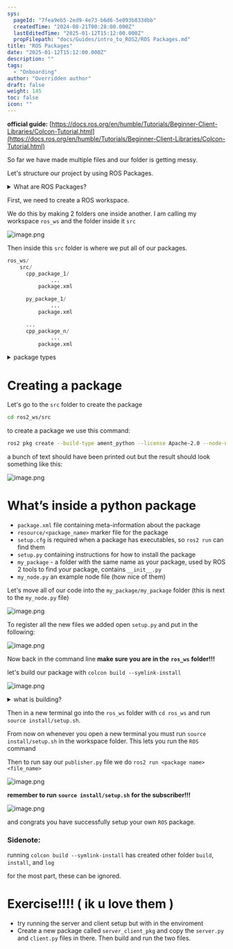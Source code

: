 ```yaml
---
sys:
  pageId: "7fea9eb5-2ed9-4e73-b6d6-5e093b833dbb"
  createdTime: "2024-08-21T00:28:00.000Z"
  lastEditedTime: "2025-01-12T15:12:00.000Z"
  propFilepath: "docs/Guides/intro_to_ROS2/ROS Packages.md"
title: "ROS Packages"
date: "2025-01-12T15:12:00.000Z"
description: ""
tags:
  - "Onboarding"
author: "Overridden author"
draft: false
weight: 145
toc: false
icon: ""
---
```


**official guide:** [https://docs.ros.org/en/humble/Tutorials/Beginner-Client-Libraries/Colcon-Tutorial.html](https://docs.ros.org/en/humble/Tutorials/Beginner-Client-Libraries/Colcon-Tutorial.html)

So far we have made multiple files and our folder is getting messy.

Let's structure our project by using ROS Packages.

<details>

<summary>What are ROS Packages?</summary>

ROS Packages are, as the name implies, packages of code that are highly sharable between ROS developers.

They consist of a folder, `package.xml` file, and source code

```python
      cpp_package_1/
		      ... imagine much code files here ..
          package.xml
```

</details>

First, we need to create a ROS workspace.

We do this by making 2 folders one inside another. I am calling my workspace `ros_ws` and the folder inside it `src`

![image.png](https://prod-files-secure.s3.us-west-2.amazonaws.com/d518164a-d88e-44d1-a4ee-3adb3bd8bce0/70706947-fd18-4537-a67b-e12946812d31/image.png?X-Amz-Algorithm=AWS4-HMAC-SHA256&X-Amz-Content-Sha256=UNSIGNED-PAYLOAD&X-Amz-Credential=ASIAZI2LB466YON2NKXS%2F20250614%2Fus-west-2%2Fs3%2Faws4_request&X-Amz-Date=20250614T022644Z&X-Amz-Expires=3600&X-Amz-Security-Token=IQoJb3JpZ2luX2VjEDkaCXVzLXdlc3QtMiJGMEQCIQCje6auuFdy7Nr6HmqZXec96P2s2E8Z%2FBWrUVIbHeijrQIfIdxY9KHvt7waWhwnUGEGgA7fWuNNJvmWdCCNEz3mwCr%2FAwgiEAAaDDYzNzQyMzE4MzgwNSIMJBA6IUxyPq320lzoKtwD4BbGCMBRFjF6Wef5IY4ePEx%2BI%2BFbG8yEYRIdfAvOL7KWEvTRHeRBXyzW70oMC%2FLIganH5PGxniXHqQeF5OoHKXbZYGquB2i33%2FsqMA6WemEcTTxyA76lfAiBaxMwJNHoZ79nD1Cf920UhTX8QGh8%2BgSIyqIC2SHBkTUa3Rc0npFB35pOsJiVZMhsMYBeUKnitM9tqnP7rIcXUHhhqpVcU2zW%2BexZDqKQgOOo%2Fy6p7ebEtEPIFtcqpZ8gl%2FSD3VB3jMPBbFOy32p4I%2B9JGgY8%2FC7%2BU4wuQrt%2BWrJXvi0TmbmzI1YPQ7RW4OecP%2BufggV%2BBiRiEU%2BfWxz5i8lKn883wm7IMhEgVoMwQAHUnc8aEpSE4wnQrMUfugrligzeZSVk7s9HmmPqJL619nyj9I2aPAofz%2FMLPDwUiujUT9vKxXLtFfFZFAEcXUc2oVjs%2BnmtlOkdJfN6PEjO4AZ6yllqf9ObUpwryJ1F%2F1hI2oiovYpkeA16pIh%2Bld1wQQqfzOkTPEUeXRKbQlqhQYzoXIsWkt4p%2BTPjpM2maZaGpqfkwds%2FHmxjIvJgk6V%2B%2BnE%2F96xHEMAbad%2BqbSuxqR4wE9A53pRngNig5YbKvCtJI5wvmY37QWmEA8jWHKd21p0wpo2zwgY6pgEu5dFc9hkYK85kX%2Fh5XnLtZTJ6zjyz6l84HxRaFwpCTZZf8fNruU4kiB%2FOdK7kJh7iWGXjO7xw8mzl%2FHNTG%2BcvSI23wqSx9rXenL2ge66CdWUIpR%2FOD81C38VM3%2FljxATU6UOmOvqDrRzb1zD1ktlGpWqM25XICeEXpU5N0vZb78U04Jd9m35SIm3OfCozwWX68oBYG7pSzdUe7uwL1gqJyzCayzv6&X-Amz-Signature=20326c3f1ca1e1ea1d0be81ffe43c3a82e0e5365a6d30ddb307a6e2921422b43&X-Amz-SignedHeaders=host&x-amz-checksum-mode=ENABLED&x-id=GetObject)

Then inside this `src` folder is where we put all of our packages.

```python
ros_ws/
    src/
      cpp_package_1/
		      ...
          package.xml

      py_package_1/
		      ...
          package.xml

      ...
      cpp_package_n/
		      ...
          package.xml

```

<details>

<summary>package types</summary>

packages can be either `C++` or python.

the intern file structure is different for each but for this guide we will stick to creating python packages

</details>

# Creating a package

Let's go to the `src` folder to create the package

```bash
cd ros2_ws/src
```

to create a package we use this command:

```bash
ros2 pkg create --build-type ament_python --license Apache-2.0 --node-name my_node my_package
```

a bunch of text should have been printed out but the result should look something like this:

![image.png](https://prod-files-secure.s3.us-west-2.amazonaws.com/d518164a-d88e-44d1-a4ee-3adb3bd8bce0/e6cf1e3f-8512-4a3e-b131-079f800bf3e8/image.png?X-Amz-Algorithm=AWS4-HMAC-SHA256&X-Amz-Content-Sha256=UNSIGNED-PAYLOAD&X-Amz-Credential=ASIAZI2LB466YON2NKXS%2F20250614%2Fus-west-2%2Fs3%2Faws4_request&X-Amz-Date=20250614T022644Z&X-Amz-Expires=3600&X-Amz-Security-Token=IQoJb3JpZ2luX2VjEDkaCXVzLXdlc3QtMiJGMEQCIQCje6auuFdy7Nr6HmqZXec96P2s2E8Z%2FBWrUVIbHeijrQIfIdxY9KHvt7waWhwnUGEGgA7fWuNNJvmWdCCNEz3mwCr%2FAwgiEAAaDDYzNzQyMzE4MzgwNSIMJBA6IUxyPq320lzoKtwD4BbGCMBRFjF6Wef5IY4ePEx%2BI%2BFbG8yEYRIdfAvOL7KWEvTRHeRBXyzW70oMC%2FLIganH5PGxniXHqQeF5OoHKXbZYGquB2i33%2FsqMA6WemEcTTxyA76lfAiBaxMwJNHoZ79nD1Cf920UhTX8QGh8%2BgSIyqIC2SHBkTUa3Rc0npFB35pOsJiVZMhsMYBeUKnitM9tqnP7rIcXUHhhqpVcU2zW%2BexZDqKQgOOo%2Fy6p7ebEtEPIFtcqpZ8gl%2FSD3VB3jMPBbFOy32p4I%2B9JGgY8%2FC7%2BU4wuQrt%2BWrJXvi0TmbmzI1YPQ7RW4OecP%2BufggV%2BBiRiEU%2BfWxz5i8lKn883wm7IMhEgVoMwQAHUnc8aEpSE4wnQrMUfugrligzeZSVk7s9HmmPqJL619nyj9I2aPAofz%2FMLPDwUiujUT9vKxXLtFfFZFAEcXUc2oVjs%2BnmtlOkdJfN6PEjO4AZ6yllqf9ObUpwryJ1F%2F1hI2oiovYpkeA16pIh%2Bld1wQQqfzOkTPEUeXRKbQlqhQYzoXIsWkt4p%2BTPjpM2maZaGpqfkwds%2FHmxjIvJgk6V%2B%2BnE%2F96xHEMAbad%2BqbSuxqR4wE9A53pRngNig5YbKvCtJI5wvmY37QWmEA8jWHKd21p0wpo2zwgY6pgEu5dFc9hkYK85kX%2Fh5XnLtZTJ6zjyz6l84HxRaFwpCTZZf8fNruU4kiB%2FOdK7kJh7iWGXjO7xw8mzl%2FHNTG%2BcvSI23wqSx9rXenL2ge66CdWUIpR%2FOD81C38VM3%2FljxATU6UOmOvqDrRzb1zD1ktlGpWqM25XICeEXpU5N0vZb78U04Jd9m35SIm3OfCozwWX68oBYG7pSzdUe7uwL1gqJyzCayzv6&X-Amz-Signature=0d2d7113107d7ac889c040bbe99f34658a955285f2abb8b4af879a8975563203&X-Amz-SignedHeaders=host&x-amz-checksum-mode=ENABLED&x-id=GetObject)

# What’s inside a python package

- `package.xml` file containing meta-information about the package
- `resource/<package_name>` marker file for the package
- `setup.cfg` is required when a package has executables, so `ros2 run` can find them
- `setup.py` containing instructions for how to install the package
- `my_package` - a folder with the same name as your package, used by ROS 2 tools to find your package, contains `__init__.py`
- `my_node.py` an example node file (how nice of them)

Let's move all of our code into the `my_package/my_package` folder (this is next to the `my_node.py` file)

![image.png](https://prod-files-secure.s3.us-west-2.amazonaws.com/d518164a-d88e-44d1-a4ee-3adb3bd8bce0/9ce58f11-0da9-4d3e-b86d-506a9685d378/image.png?X-Amz-Algorithm=AWS4-HMAC-SHA256&X-Amz-Content-Sha256=UNSIGNED-PAYLOAD&X-Amz-Credential=ASIAZI2LB466YON2NKXS%2F20250614%2Fus-west-2%2Fs3%2Faws4_request&X-Amz-Date=20250614T022644Z&X-Amz-Expires=3600&X-Amz-Security-Token=IQoJb3JpZ2luX2VjEDkaCXVzLXdlc3QtMiJGMEQCIQCje6auuFdy7Nr6HmqZXec96P2s2E8Z%2FBWrUVIbHeijrQIfIdxY9KHvt7waWhwnUGEGgA7fWuNNJvmWdCCNEz3mwCr%2FAwgiEAAaDDYzNzQyMzE4MzgwNSIMJBA6IUxyPq320lzoKtwD4BbGCMBRFjF6Wef5IY4ePEx%2BI%2BFbG8yEYRIdfAvOL7KWEvTRHeRBXyzW70oMC%2FLIganH5PGxniXHqQeF5OoHKXbZYGquB2i33%2FsqMA6WemEcTTxyA76lfAiBaxMwJNHoZ79nD1Cf920UhTX8QGh8%2BgSIyqIC2SHBkTUa3Rc0npFB35pOsJiVZMhsMYBeUKnitM9tqnP7rIcXUHhhqpVcU2zW%2BexZDqKQgOOo%2Fy6p7ebEtEPIFtcqpZ8gl%2FSD3VB3jMPBbFOy32p4I%2B9JGgY8%2FC7%2BU4wuQrt%2BWrJXvi0TmbmzI1YPQ7RW4OecP%2BufggV%2BBiRiEU%2BfWxz5i8lKn883wm7IMhEgVoMwQAHUnc8aEpSE4wnQrMUfugrligzeZSVk7s9HmmPqJL619nyj9I2aPAofz%2FMLPDwUiujUT9vKxXLtFfFZFAEcXUc2oVjs%2BnmtlOkdJfN6PEjO4AZ6yllqf9ObUpwryJ1F%2F1hI2oiovYpkeA16pIh%2Bld1wQQqfzOkTPEUeXRKbQlqhQYzoXIsWkt4p%2BTPjpM2maZaGpqfkwds%2FHmxjIvJgk6V%2B%2BnE%2F96xHEMAbad%2BqbSuxqR4wE9A53pRngNig5YbKvCtJI5wvmY37QWmEA8jWHKd21p0wpo2zwgY6pgEu5dFc9hkYK85kX%2Fh5XnLtZTJ6zjyz6l84HxRaFwpCTZZf8fNruU4kiB%2FOdK7kJh7iWGXjO7xw8mzl%2FHNTG%2BcvSI23wqSx9rXenL2ge66CdWUIpR%2FOD81C38VM3%2FljxATU6UOmOvqDrRzb1zD1ktlGpWqM25XICeEXpU5N0vZb78U04Jd9m35SIm3OfCozwWX68oBYG7pSzdUe7uwL1gqJyzCayzv6&X-Amz-Signature=9c9437c12fec4ef799ea4d82231146d13e64ed8eb1a5599f1d3fa5b25238dd30&X-Amz-SignedHeaders=host&x-amz-checksum-mode=ENABLED&x-id=GetObject)

To register all the new files we added open `setup.py` and put in the following:

![image.png](https://prod-files-secure.s3.us-west-2.amazonaws.com/d518164a-d88e-44d1-a4ee-3adb3bd8bce0/1cd7c262-4cae-4496-9d75-c178537d24a2/image.png?X-Amz-Algorithm=AWS4-HMAC-SHA256&X-Amz-Content-Sha256=UNSIGNED-PAYLOAD&X-Amz-Credential=ASIAZI2LB466YON2NKXS%2F20250614%2Fus-west-2%2Fs3%2Faws4_request&X-Amz-Date=20250614T022644Z&X-Amz-Expires=3600&X-Amz-Security-Token=IQoJb3JpZ2luX2VjEDkaCXVzLXdlc3QtMiJGMEQCIQCje6auuFdy7Nr6HmqZXec96P2s2E8Z%2FBWrUVIbHeijrQIfIdxY9KHvt7waWhwnUGEGgA7fWuNNJvmWdCCNEz3mwCr%2FAwgiEAAaDDYzNzQyMzE4MzgwNSIMJBA6IUxyPq320lzoKtwD4BbGCMBRFjF6Wef5IY4ePEx%2BI%2BFbG8yEYRIdfAvOL7KWEvTRHeRBXyzW70oMC%2FLIganH5PGxniXHqQeF5OoHKXbZYGquB2i33%2FsqMA6WemEcTTxyA76lfAiBaxMwJNHoZ79nD1Cf920UhTX8QGh8%2BgSIyqIC2SHBkTUa3Rc0npFB35pOsJiVZMhsMYBeUKnitM9tqnP7rIcXUHhhqpVcU2zW%2BexZDqKQgOOo%2Fy6p7ebEtEPIFtcqpZ8gl%2FSD3VB3jMPBbFOy32p4I%2B9JGgY8%2FC7%2BU4wuQrt%2BWrJXvi0TmbmzI1YPQ7RW4OecP%2BufggV%2BBiRiEU%2BfWxz5i8lKn883wm7IMhEgVoMwQAHUnc8aEpSE4wnQrMUfugrligzeZSVk7s9HmmPqJL619nyj9I2aPAofz%2FMLPDwUiujUT9vKxXLtFfFZFAEcXUc2oVjs%2BnmtlOkdJfN6PEjO4AZ6yllqf9ObUpwryJ1F%2F1hI2oiovYpkeA16pIh%2Bld1wQQqfzOkTPEUeXRKbQlqhQYzoXIsWkt4p%2BTPjpM2maZaGpqfkwds%2FHmxjIvJgk6V%2B%2BnE%2F96xHEMAbad%2BqbSuxqR4wE9A53pRngNig5YbKvCtJI5wvmY37QWmEA8jWHKd21p0wpo2zwgY6pgEu5dFc9hkYK85kX%2Fh5XnLtZTJ6zjyz6l84HxRaFwpCTZZf8fNruU4kiB%2FOdK7kJh7iWGXjO7xw8mzl%2FHNTG%2BcvSI23wqSx9rXenL2ge66CdWUIpR%2FOD81C38VM3%2FljxATU6UOmOvqDrRzb1zD1ktlGpWqM25XICeEXpU5N0vZb78U04Jd9m35SIm3OfCozwWX68oBYG7pSzdUe7uwL1gqJyzCayzv6&X-Amz-Signature=465bc4f089a9bec3a89a634241d55379514b305e11f314f51c4acc48d7257965&X-Amz-SignedHeaders=host&x-amz-checksum-mode=ENABLED&x-id=GetObject)

Now back in the command line **make sure you are in the** **`ros_ws`** **folder!!!**

let's build our package with `colcon build --symlink-install`

![image.png](https://prod-files-secure.s3.us-west-2.amazonaws.com/d518164a-d88e-44d1-a4ee-3adb3bd8bce0/2f2a0d27-b173-48fd-b189-5f5c0ce65619/image.png?X-Amz-Algorithm=AWS4-HMAC-SHA256&X-Amz-Content-Sha256=UNSIGNED-PAYLOAD&X-Amz-Credential=ASIAZI2LB466YON2NKXS%2F20250614%2Fus-west-2%2Fs3%2Faws4_request&X-Amz-Date=20250614T022644Z&X-Amz-Expires=3600&X-Amz-Security-Token=IQoJb3JpZ2luX2VjEDkaCXVzLXdlc3QtMiJGMEQCIQCje6auuFdy7Nr6HmqZXec96P2s2E8Z%2FBWrUVIbHeijrQIfIdxY9KHvt7waWhwnUGEGgA7fWuNNJvmWdCCNEz3mwCr%2FAwgiEAAaDDYzNzQyMzE4MzgwNSIMJBA6IUxyPq320lzoKtwD4BbGCMBRFjF6Wef5IY4ePEx%2BI%2BFbG8yEYRIdfAvOL7KWEvTRHeRBXyzW70oMC%2FLIganH5PGxniXHqQeF5OoHKXbZYGquB2i33%2FsqMA6WemEcTTxyA76lfAiBaxMwJNHoZ79nD1Cf920UhTX8QGh8%2BgSIyqIC2SHBkTUa3Rc0npFB35pOsJiVZMhsMYBeUKnitM9tqnP7rIcXUHhhqpVcU2zW%2BexZDqKQgOOo%2Fy6p7ebEtEPIFtcqpZ8gl%2FSD3VB3jMPBbFOy32p4I%2B9JGgY8%2FC7%2BU4wuQrt%2BWrJXvi0TmbmzI1YPQ7RW4OecP%2BufggV%2BBiRiEU%2BfWxz5i8lKn883wm7IMhEgVoMwQAHUnc8aEpSE4wnQrMUfugrligzeZSVk7s9HmmPqJL619nyj9I2aPAofz%2FMLPDwUiujUT9vKxXLtFfFZFAEcXUc2oVjs%2BnmtlOkdJfN6PEjO4AZ6yllqf9ObUpwryJ1F%2F1hI2oiovYpkeA16pIh%2Bld1wQQqfzOkTPEUeXRKbQlqhQYzoXIsWkt4p%2BTPjpM2maZaGpqfkwds%2FHmxjIvJgk6V%2B%2BnE%2F96xHEMAbad%2BqbSuxqR4wE9A53pRngNig5YbKvCtJI5wvmY37QWmEA8jWHKd21p0wpo2zwgY6pgEu5dFc9hkYK85kX%2Fh5XnLtZTJ6zjyz6l84HxRaFwpCTZZf8fNruU4kiB%2FOdK7kJh7iWGXjO7xw8mzl%2FHNTG%2BcvSI23wqSx9rXenL2ge66CdWUIpR%2FOD81C38VM3%2FljxATU6UOmOvqDrRzb1zD1ktlGpWqM25XICeEXpU5N0vZb78U04Jd9m35SIm3OfCozwWX68oBYG7pSzdUe7uwL1gqJyzCayzv6&X-Amz-Signature=584d7603bf584354072d200a4aed6d9d5fa984f1707b69ea1075bbcfa1c65659&X-Amz-SignedHeaders=host&x-amz-checksum-mode=ENABLED&x-id=GetObject)

<details>

<summary>what is building?</summary>

if you are a CS major at Rose-Hulman you will learn the answer to this in CSSE132

but TLDR; is it combines all the code files into one program that can be run easily 

</details>

Then in a new terminal go into the `ros_ws` folder with `cd ros_ws` and run `source install/setup.sh`. 

From now on whenever you open a new terminal you must run `source install/setup.sh` in the workspace folder. This lets you run the `ROS` command

Then to run say our `publisher.py` file we do `ros2 run <package name> <file_name>`

![image.png](https://prod-files-secure.s3.us-west-2.amazonaws.com/d518164a-d88e-44d1-a4ee-3adb3bd8bce0/4f4b1219-3a44-4632-aa0a-ce3471699f59/image.png?X-Amz-Algorithm=AWS4-HMAC-SHA256&X-Amz-Content-Sha256=UNSIGNED-PAYLOAD&X-Amz-Credential=ASIAZI2LB466YON2NKXS%2F20250614%2Fus-west-2%2Fs3%2Faws4_request&X-Amz-Date=20250614T022644Z&X-Amz-Expires=3600&X-Amz-Security-Token=IQoJb3JpZ2luX2VjEDkaCXVzLXdlc3QtMiJGMEQCIQCje6auuFdy7Nr6HmqZXec96P2s2E8Z%2FBWrUVIbHeijrQIfIdxY9KHvt7waWhwnUGEGgA7fWuNNJvmWdCCNEz3mwCr%2FAwgiEAAaDDYzNzQyMzE4MzgwNSIMJBA6IUxyPq320lzoKtwD4BbGCMBRFjF6Wef5IY4ePEx%2BI%2BFbG8yEYRIdfAvOL7KWEvTRHeRBXyzW70oMC%2FLIganH5PGxniXHqQeF5OoHKXbZYGquB2i33%2FsqMA6WemEcTTxyA76lfAiBaxMwJNHoZ79nD1Cf920UhTX8QGh8%2BgSIyqIC2SHBkTUa3Rc0npFB35pOsJiVZMhsMYBeUKnitM9tqnP7rIcXUHhhqpVcU2zW%2BexZDqKQgOOo%2Fy6p7ebEtEPIFtcqpZ8gl%2FSD3VB3jMPBbFOy32p4I%2B9JGgY8%2FC7%2BU4wuQrt%2BWrJXvi0TmbmzI1YPQ7RW4OecP%2BufggV%2BBiRiEU%2BfWxz5i8lKn883wm7IMhEgVoMwQAHUnc8aEpSE4wnQrMUfugrligzeZSVk7s9HmmPqJL619nyj9I2aPAofz%2FMLPDwUiujUT9vKxXLtFfFZFAEcXUc2oVjs%2BnmtlOkdJfN6PEjO4AZ6yllqf9ObUpwryJ1F%2F1hI2oiovYpkeA16pIh%2Bld1wQQqfzOkTPEUeXRKbQlqhQYzoXIsWkt4p%2BTPjpM2maZaGpqfkwds%2FHmxjIvJgk6V%2B%2BnE%2F96xHEMAbad%2BqbSuxqR4wE9A53pRngNig5YbKvCtJI5wvmY37QWmEA8jWHKd21p0wpo2zwgY6pgEu5dFc9hkYK85kX%2Fh5XnLtZTJ6zjyz6l84HxRaFwpCTZZf8fNruU4kiB%2FOdK7kJh7iWGXjO7xw8mzl%2FHNTG%2BcvSI23wqSx9rXenL2ge66CdWUIpR%2FOD81C38VM3%2FljxATU6UOmOvqDrRzb1zD1ktlGpWqM25XICeEXpU5N0vZb78U04Jd9m35SIm3OfCozwWX68oBYG7pSzdUe7uwL1gqJyzCayzv6&X-Amz-Signature=4c3e7314a484c62505fe865292b3a007098ee5ee9d9d9b39efe29df304b28654&X-Amz-SignedHeaders=host&x-amz-checksum-mode=ENABLED&x-id=GetObject)

**remember to run** **`source install/setup.sh`** **for the subscriber!!!**

![image.png](https://prod-files-secure.s3.us-west-2.amazonaws.com/d518164a-d88e-44d1-a4ee-3adb3bd8bce0/02121119-dad4-49ec-8356-c956108b4243/image.png?X-Amz-Algorithm=AWS4-HMAC-SHA256&X-Amz-Content-Sha256=UNSIGNED-PAYLOAD&X-Amz-Credential=ASIAZI2LB466YON2NKXS%2F20250614%2Fus-west-2%2Fs3%2Faws4_request&X-Amz-Date=20250614T022644Z&X-Amz-Expires=3600&X-Amz-Security-Token=IQoJb3JpZ2luX2VjEDkaCXVzLXdlc3QtMiJGMEQCIQCje6auuFdy7Nr6HmqZXec96P2s2E8Z%2FBWrUVIbHeijrQIfIdxY9KHvt7waWhwnUGEGgA7fWuNNJvmWdCCNEz3mwCr%2FAwgiEAAaDDYzNzQyMzE4MzgwNSIMJBA6IUxyPq320lzoKtwD4BbGCMBRFjF6Wef5IY4ePEx%2BI%2BFbG8yEYRIdfAvOL7KWEvTRHeRBXyzW70oMC%2FLIganH5PGxniXHqQeF5OoHKXbZYGquB2i33%2FsqMA6WemEcTTxyA76lfAiBaxMwJNHoZ79nD1Cf920UhTX8QGh8%2BgSIyqIC2SHBkTUa3Rc0npFB35pOsJiVZMhsMYBeUKnitM9tqnP7rIcXUHhhqpVcU2zW%2BexZDqKQgOOo%2Fy6p7ebEtEPIFtcqpZ8gl%2FSD3VB3jMPBbFOy32p4I%2B9JGgY8%2FC7%2BU4wuQrt%2BWrJXvi0TmbmzI1YPQ7RW4OecP%2BufggV%2BBiRiEU%2BfWxz5i8lKn883wm7IMhEgVoMwQAHUnc8aEpSE4wnQrMUfugrligzeZSVk7s9HmmPqJL619nyj9I2aPAofz%2FMLPDwUiujUT9vKxXLtFfFZFAEcXUc2oVjs%2BnmtlOkdJfN6PEjO4AZ6yllqf9ObUpwryJ1F%2F1hI2oiovYpkeA16pIh%2Bld1wQQqfzOkTPEUeXRKbQlqhQYzoXIsWkt4p%2BTPjpM2maZaGpqfkwds%2FHmxjIvJgk6V%2B%2BnE%2F96xHEMAbad%2BqbSuxqR4wE9A53pRngNig5YbKvCtJI5wvmY37QWmEA8jWHKd21p0wpo2zwgY6pgEu5dFc9hkYK85kX%2Fh5XnLtZTJ6zjyz6l84HxRaFwpCTZZf8fNruU4kiB%2FOdK7kJh7iWGXjO7xw8mzl%2FHNTG%2BcvSI23wqSx9rXenL2ge66CdWUIpR%2FOD81C38VM3%2FljxATU6UOmOvqDrRzb1zD1ktlGpWqM25XICeEXpU5N0vZb78U04Jd9m35SIm3OfCozwWX68oBYG7pSzdUe7uwL1gqJyzCayzv6&X-Amz-Signature=57e65b856ab438e2529f4d5fa193f4c4f08c6f0fa607341fc231a1481aec94a4&X-Amz-SignedHeaders=host&x-amz-checksum-mode=ENABLED&x-id=GetObject)

and congrats you have successfully setup your own `ROS` package.

### Sidenote:

running `colcon build --symlink-install` has created other folder `build`, `install`, and `log`

for the most part, these can be ignored.

# Exercise!!!! ( ik u love them )

- try running the server and client setup but with in the enviroment
- Create a new package called `server_client_pkg` and copy the `server.py` and `client.py` files in there. Then build and run the two files.
